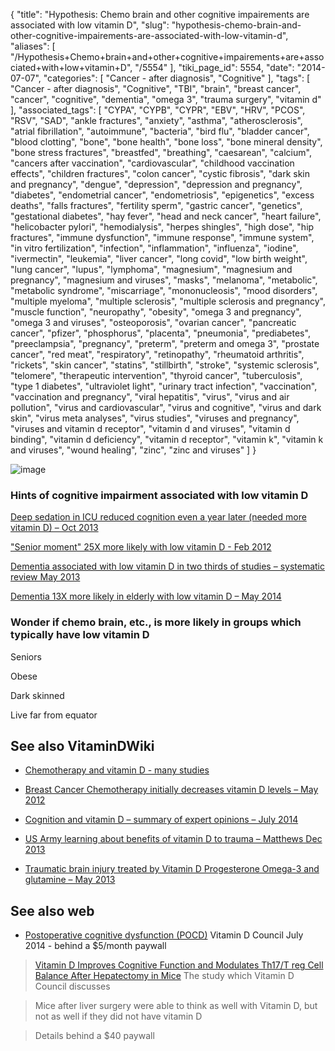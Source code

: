 {
    "title": "Hypothesis: Chemo brain and other cognitive impairements are associated with low vitamin D",
    "slug": "hypothesis-chemo-brain-and-other-cognitive-impairements-are-associated-with-low-vitamin-d",
    "aliases": [
        "/Hypothesis+Chemo+brain+and+other+cognitive+impairements+are+associated+with+low+vitamin+D",
        "/5554"
    ],
    "tiki_page_id": 5554,
    "date": "2014-07-07",
    "categories": [
        "Cancer - after diagnosis",
        "Cognitive"
    ],
    "tags": [
        "Cancer - after diagnosis",
        "Cognitive",
        "TBI",
        "brain",
        "breast cancer",
        "cancer",
        "cognitive",
        "dementia",
        "omega 3",
        "trauma surgery",
        "vitamin d"
    ],
    "associated_tags": [
        "CYPA",
        "CYPB",
        "CYPR",
        "EBV",
        "HRV",
        "PCOS",
        "RSV",
        "SAD",
        "ankle fractures",
        "anxiety",
        "asthma",
        "atherosclerosis",
        "atrial fibrillation",
        "autoimmune",
        "bacteria",
        "bird flu",
        "bladder cancer",
        "blood clotting",
        "bone",
        "bone health",
        "bone loss",
        "bone mineral density",
        "bone stress fractures",
        "breastfed",
        "breathing",
        "caesarean",
        "calcium",
        "cancers after vaccination",
        "cardiovascular",
        "childhood vaccination effects",
        "children fractures",
        "colon cancer",
        "cystic fibrosis",
        "dark skin and pregnancy",
        "dengue",
        "depression",
        "depression and pregnancy",
        "diabetes",
        "endometrial cancer",
        "endometriosis",
        "epigenetics",
        "excess deaths",
        "falls fractures",
        "fertility sperm",
        "gastric cancer",
        "genetics",
        "gestational diabetes",
        "hay fever",
        "head and neck cancer",
        "heart failure",
        "helicobacter pylori",
        "hemodialysis",
        "herpes shingles",
        "high dose",
        "hip fractures",
        "immune dysfunction",
        "immune response",
        "immune system",
        "in vitro fertilization",
        "infection",
        "inflammation",
        "influenza",
        "iodine",
        "ivermectin",
        "leukemia",
        "liver cancer",
        "long covid",
        "low birth weight",
        "lung cancer",
        "lupus",
        "lymphoma",
        "magnesium",
        "magnesium and pregnancy",
        "magnesium and viruses",
        "masks",
        "melanoma",
        "metabolic",
        "metabolic syndrome",
        "miscarriage",
        "mononucleosis",
        "mood disorders",
        "multiple myeloma",
        "multiple sclerosis",
        "multiple sclerosis and pregnancy",
        "muscle function",
        "neuropathy",
        "obesity",
        "omega 3 and pregnancy",
        "omega 3 and viruses",
        "osteoporosis",
        "ovarian cancer",
        "pancreatic cancer",
        "pfizer",
        "phosphorus",
        "placenta",
        "pneumonia",
        "prediabetes",
        "preeclampsia",
        "pregnancy",
        "preterm",
        "preterm and omega 3",
        "prostate cancer",
        "red meat",
        "respiratory",
        "retinopathy",
        "rheumatoid arthritis",
        "rickets",
        "skin cancer",
        "statins",
        "stillbirth",
        "stroke",
        "systemic sclerosis",
        "telomere",
        "therapeutic intervention",
        "thyroid cancer",
        "tuberculosis",
        "type 1 diabetes",
        "ultraviolet light",
        "urinary tract infection",
        "vaccination",
        "vaccination and pregnancy",
        "viral hepatitis",
        "virus",
        "virus and air pollution",
        "virus and cardiovascular",
        "virus and cognitive",
        "virus and dark skin",
        "virus meta analyses",
        "virus studies",
        "viruses and pregnancy",
        "viruses and vitamin d receptor",
        "vitamin d and viruses",
        "vitamin d binding",
        "vitamin d deficiency",
        "vitamin d receptor",
        "vitamin k",
        "vitamin k and viruses",
        "wound healing",
        "zinc",
        "zinc and viruses"
    ]
}


<img src="https://d378j1rmrlek7x.cloudfront.net/attachments/jpeg/chemo-brain.jpg" alt="image">

### Hints of cognitive impairment associated with low vitamin D

[Deep sedation in ICU reduced cognition even a year later (needed more vitamin D) – Oct 2013](/posts/deep-sedation-in-icu-reduced-cognition-even-a-year-later-needed-more-vitamin-d)

["Senior moment" 25X more likely with low vitamin D - Feb 2012](/tags/senior-moment-25x-more-likely-with-low-vitamin-d-feb-2012.html)

[Dementia associated with low vitamin D in two thirds of studies – systematic review May 2013](/posts/dementia-associated-with-low-vitamin-d-in-two-thirds-of-studies-systematic-review)

[Dementia 13X more likely in elderly with low vitamin D – May 2014](/posts/dementia-13x-more-likely-in-elderly-with-low-vitamin-d)

### Wonder if chemo brain, etc., is more likely in groups which typically have low vitamin D

Seniors

Obese

Dark skinned

Live far from equator

## See also VitaminDWiki

* [Chemotherapy and vitamin D - many studies](/tags/chemotherapy-and-vitamin-d-many-studies.html)

* [Breast Cancer Chemotherapy initially decreases vitamin D levels – May 2012](/tags/breast-cancer-chemotherapy-initially-decreases-vitamin-d-levels-may-2012.html)

* [Cognition and vitamin D – summary of expert opinions – July 2014](/posts/cognition-and-vitamin-d-summary-of-expert-opinions)

* [US Army learning about benefits of vitamin D to trauma – Matthews Dec 2013](/posts/us-army-learning-about-benefits-of-vitamin-d-to-trauma-matthews)

* [Traumatic brain injury treated by Vitamin D Progesterone Omega-3 and glutamine – May 2013](/posts/traumatic-brain-injury-treated-by-vitamin-d-progesterone-omega-3-and-glutamine)

## See also web

* [Postoperative cognitive dysfunction (POCD)](https://www.vitamindcouncil.org/blog/animal-study-vitamin-d-improves-cognitive-function-and-inflammatory-markers-post-surgery/) Vitamin D Council July 2014 - behind a $5/month paywall

> [Vitamin D Improves Cognitive Function and Modulates Th17/T reg Cell Balance After Hepatectomy in Mice](http://www.ncbi.nlm.nih.gov/pubmed/24958015)  The study which Vitamin D Council discusses

> Mice after liver surgery were able to think as well with Vitamin D, but not as well if they did not have vitamin D

> Details behind a $40 paywall